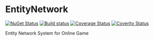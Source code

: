 # EntityNetwork

[![NuGet Status](http://img.shields.io/nuget/v/EntityNetwork.svg?style=flat)](https://www.nuget.org/packages/EntityNetwork/)
[![Build status](https://ci.appveyor.com/api/projects/status/cqmr5s1vomqp4mio?svg=true)](https://ci.appveyor.com/project/veblush/entitynetwork)
[![Coverage Status](https://coveralls.io/repos/github/SaladLab/EntityNetwork/badge.svg?branch=master)](https://coveralls.io/github/SaladLab/EntityNetwork?branch=master)
[![Coverity Status](https://scan.coverity.com/projects/8462/badge.svg?flat=1)](https://scan.coverity.com/projects/saladlab-entitynetwork)

Entity Network System for Online Game
